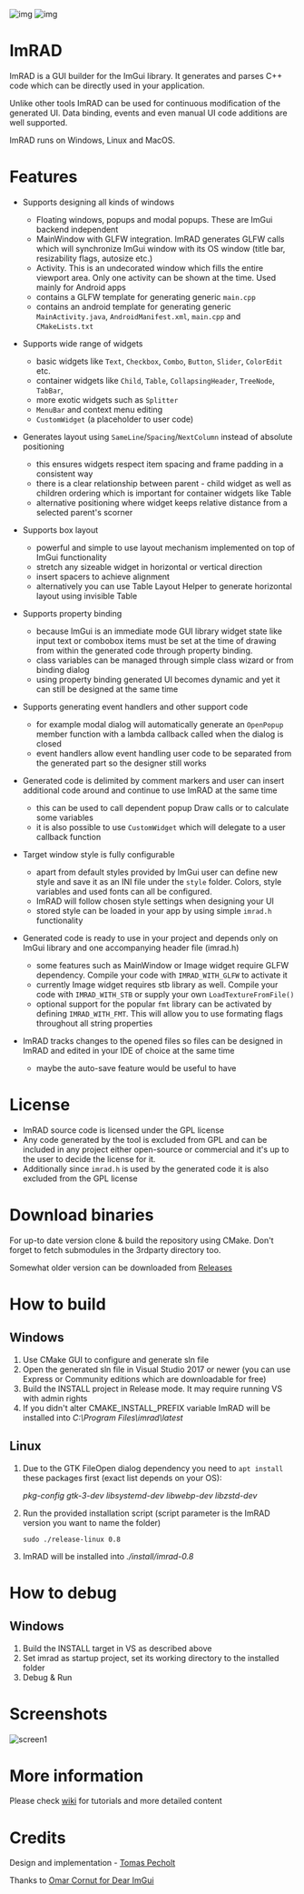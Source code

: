 ![img](https://github.com/tpecholt/imrad/actions/workflows/windows.yml/badge.svg)
![img](https://github.com/tpecholt/imrad/actions/workflows/ubuntu.yml/badge.svg)

# ImRAD

ImRAD is a GUI builder for the ImGui library. It generates and parses C++ code which can be directly used in your application.  

Unlike other tools ImRAD can be used for continuous modification of the generated UI. Data binding, events and even manual
UI code additions are well supported. 

ImRAD runs on Windows, Linux and MacOS. 

# Features

* Supports designing all kinds of windows
  * Floating windows, popups and modal popups. These are ImGui backend independent
  * MainWindow with GLFW integration. ImRAD generates GLFW calls which will synchronize ImGui window with its OS window (title bar, resizability flags, autosize etc.)
  * Activity. This is an undecorated window which fills the entire viewport area. Only one activity can be shown at the time. Used mainly for Android apps  
  * contains a GLFW template for generating generic `main.cpp`
  * contains an android template for generating generic `MainActivity.java`, `AndroidManifest.xml`, `main.cpp` and `CMakeLists.txt`
  
* Supports wide range of widgets
  
  * basic widgets like `Text`, `Checkbox`, `Combo`, `Button`, `Slider`, `ColorEdit` etc.
  * container widgets like `Child`, `Table`, `CollapsingHeader`, `TreeNode`, `TabBar`,
  * more exotic widgets such as `Splitter`
  * `MenuBar` and context menu editing
  * `CustomWidget` (a placeholder to user code)

* Generates layout using `SameLine`/`Spacing`/`NextColumn` instead of absolute positioning 
  
  * this ensures widgets respect item spacing and frame padding in a consistent way
  * there is a clear relationship between parent - child widget as well as children ordering which is important for container widgets like Table
  * alternative positioning where widget keeps relative distance from a selected parent's scorner

* Supports box layout

  * powerful and simple to use layout mechanism implemented on top of ImGui functionality
  * stretch any sizeable widget in horizontal or vertical direction
  * insert spacers to achieve alignment
  * alternatively you can use Table Layout Helper to generate horizontal layout using invisible Table

* Supports property binding 
  
  * because ImGui is an immediate mode GUI library widget state like input text or combobox items must be set at the time of drawing from within the generated code through property binding. 
  * class variables can be managed through simple class wizard or from binding dialog
  * using property binding generated UI becomes dynamic and yet it can still be designed at the same time  

* Supports generating event handlers and other support code
  
  * for example modal dialog will automatically generate an `OpenPopup` member function with a lambda callback called when the dialog is closed
  * event handlers allow event handling user code to be separated from the generated part so the designer still works

* Generated code is delimited by comment markers and user can insert additional code around and continue to use ImRAD at the same time
  
  * this can be used to call dependent popup Draw calls or to calculate some variables
  * it is also possible to use `CustomWidget` which will delegate to a user callback function

* Target window style is fully configurable
  * apart from default styles provided by ImGui user can define new style and save it as an INI file under the `style` folder. Colors, style variables and used fonts can all be configured.
  * ImRAD will follow chosen style settings when designing your UI
  * stored style can be loaded in your app by using simple `imrad.h` functionality  

* Generated code is ready to use in your project and depends only on ImGui library and one accompanying header file (imrad.h)

  * some features such as MainWindow or Image widget require GLFW dependency. Compile your code with `IMRAD_WITH_GLFW` to activate it
  * currently Image widget requires stb library as well. Compile your code with `IMRAD_WITH_STB` or supply your own `LoadTextureFromFile()`
  * optional support for the popular `fmt` library can be activated by defining `IMRAD_WITH_FMT`. This will allow you to use formating flags throughout all string properties  

* ImRAD tracks changes to the opened files so files can be designed in ImRAD and edited in your IDE of choice at the same time
  
  * maybe the auto-save feature would be useful to have 

# License

* ImRAD source code is licensed under the GPL license 
* Any code generated by the tool is excluded from GPL and can be included in any project either open-source or commercial and it's up to the user to decide the license for it. 
* Additionally since `imrad.h` is used by the generated code it is also excluded from the GPL license  

# Download binaries

For up-to date version clone & build the repository using CMake. Don't forget to fetch submodules in the 3rdparty directory too.

Somewhat older version can be downloaded from [Releases](https://github.com/tpecholt/imrad/releases)

# How to build

## Windows
1. Use CMake GUI to configure and generate sln file
2. Open the generated sln file in Visual Studio 2017 or newer (you can use Express or Community editions which are downloadable for free)
3. Build the INSTALL project in Release mode. It may require running VS with admin rights
4. If you didn't alter CMAKE_INSTALL_PREFIX variable ImRAD will be installed into *C:\Program Files\imrad\latest*

## Linux
1. Due to the GTK FileOpen dialog dependency you need to `apt install` these packages first (exact list depends on your OS):
   
   *pkg-config gtk-3-dev libsystemd-dev libwebp-dev libzstd-dev*

3. Run the provided installation script (script parameter is the ImRAD version you want to name the folder) 

   ```sudo ./release-linux 0.8```

4. ImRAD will be installed into *./install/imrad-0.8*

# How to debug
   
## Windows

1. Build the INSTALL target in VS as described above
2. Set imrad as startup project, set its working directory to the installed folder
3. Debug & Run

# Screenshots

![screen1](https://github.com/tpecholt/imrad/blob/main/doc/screen1.png)

# More information

Please check [wiki](https://github.com/tpecholt/imrad/wiki) for tutorials and more detailed content

# Credits

Design and implementation - [Tomas Pecholt](https://github.com/tpecholt)

Thanks to [Omar Cornut for Dear ImGui](https://github.com/ocornut/imgui)
